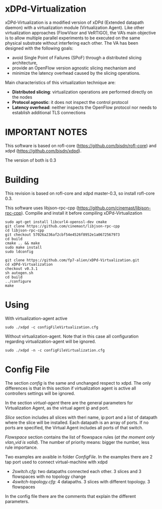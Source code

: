 xDPd-Virtualization
===================
xDPd-Virtualization is a modified version of xDPd (Extended datapath daemon) with a virtualization module (Virtualization Agent).
Like other virtualization approaches (FlowVisor and VeRTIGO), the VA’s main objective is to allow 
multiple parallel experiments to be executed on the same physical substrate without interfering each other. The VA has 
been designed with the following goals: 
* avoid Single Point of Failures (SPoF) through a distributed slicing architecture, 
* provide an OpenFlow version agnostic slicing mechanism and 
* minimize the latency overhead caused by the slicing operations. 

Main characteristics of this virtualization technique are:
* __Distributed slicing__: virtualization operations are performed directly on the nodes
* __Protocol agnostic__: it does not inspect the control protocol
* __Latency overhead__: neither inspects the OpenFlow protocol nor needs to establish additional TLS connections

IMPORTANT NOTES
===============
This software is based on rofl-core (<https://github.com/bisdn/rofl-core>) and xdpd (<https://github.com/bisdn/xdpd>).

The version of both is 0.3

Building
========
This revision is based on rofl-core and xdpd master-0.3, so install rofl-core 0.3.

This software uses libjson-rpc-cpp (<https://github.com/cinemast/libjson-rpc-cpp>). 
Compilie and install it before compiling xDPd-Virtualization
````
sudo apt-get install libcurl4-openssl-dev cmake
git clone https://github.com/cinemast/libjson-rpc-cpp
cd libjson-rpc-cpp
git checkout 57026a236af2cbf54e4526f8952e1a0672567973
cd build
cmake .. && make
sudo make install
sudo ldconfig   

````

````
git clone https://github.com/fp7-alien/xDPd-Virtualization.git
cd xDPd-Virtualization
checkout v0.3.1
sh autogen.sh
cd build
../configure
make
````

Using
=====
With virtualization-agent active
````
sudo ./xdpd -c configFileVirtualization.cfg
````

Without virtualization-agent. 
Note that in this case all configuration regarding virtualization-agent will be ignored.
````
sudo ./xdpd -n -c configFileVirtualization.cfg
````

Config File
===========
The section _config_ is the same and unchanged respect to xdpd. The only differences is that in this section if virtualization agent is active all
controllers settings will be ignored.

In the section _virtual-agent_ there are the general parameters for Virtualization Agent, as the virtual agent ip and port.

_Slice_ section includes all slices with theri name, ip:port and a list of datapath where the slice will be installed. Each datapath is an array of ports. If no ports are specified, the Virtual Agent includes all ports of that switch.

_Flowspace_ section contains the list of flowspace rules (_at the moment only vlan\_vid is valid_). The number of priority means: bigger the number, less rule importance.

Two examples are avaible in folder *ConfigFile*.
In the examples there are 2 tap port used to connect virtual-machine with xdpd

- *2switch.cfg*: two datapaths connected each other. 3 slices and 3 flowspaces with no topology change
- *4switch-topology.cfg*: 4 datapaths. 3 slices with different topology. 3 flowspaces

In the config file there are the comments that explain the different parameters.
